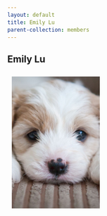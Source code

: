 ```yaml
---
layout: default
title: Emily Lu
parent-collection: members
---
```


## Emily Lu
<img src="/media/test_puppy.png" alt="1" width = 200px height = 300px style="object-fit: cover; float: left; margin: 10px">

